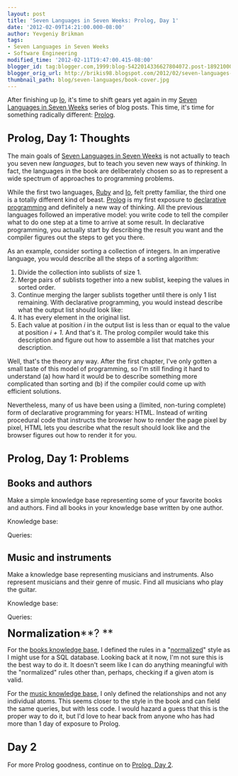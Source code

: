 ```yaml
---
layout: post
title: 'Seven Languages in Seven Weeks: Prolog, Day 1'
date: '2012-02-09T14:21:00.000-08:00'
author: Yevgeniy Brikman
tags:
- Seven Languages in Seven Weeks
- Software Engineering
modified_time: '2012-02-11T19:47:00.415-08:00'
blogger_id: tag:blogger.com,1999:blog-5422014336627804072.post-1892100088835483576
blogger_orig_url: http://brikis98.blogspot.com/2012/02/seven-languages-in-seven-weeks-prolog.html
thumbnail_path: blog/seven-languages/book-cover.jpg
---
```


After finishing up [Io](http://en.wikipedia.org/wiki/Prolog), it's time to 
shift gears yet again in my [Seven Languages in Seven 
Weeks](http://brikis98.blogspot.com/search/label/Seven%20Languages%20in%20Seven%20Weeks) 
series of blog posts. This time, it's time for something radically different: 
[Prolog](http://en.wikipedia.org/wiki/Prolog). 

## <span style="font-size: x-large;">Prolog, Day 1: Thoughts 

The main goals of [Seven Languages in Seven 
Weeks](http://pragprog.com/book/btlang/seven-languages-in-seven-weeks) is not 
actually to teach you seven new *languages*, but to teach you seven new ways 
of *thinking*. In fact, the languages in the book are deliberately chosen so 
as to represent a wide spectrum of approaches to programming problems. 

While the first two languages, 
[Ruby](http://brikis98.blogspot.com/2012/02/seven-languages-in-seven-weeks-io-day-1.html) 
and 
[Io](http://brikis98.blogspot.com/2012/01/seven-languages-in-seven-weeks-ruby-day.html), 
felt pretty familiar, the third one is a totally different kind of beast. 
[Prolog](http://en.wikipedia.org/wiki/Prolog) is my first exposure to 
[declarative 
programming](http://en.wikipedia.org/wiki/Declarative_programming) and 
definitely a new way of thinking. All the previous languages followed an 
imperative model: you write code to tell the compiler what to do one step at a 
time to arrive at some result. In declarative programming, you actually start 
by describing the result you want and the compiler figures out the steps to 
get you there. 

As an example, consider sorting a collection of integers. In an imperative 
language, you would describe all the steps of a sorting algorithm: 
1. Divide the collection into sublists of size 1. 
1. Merge pairs of sublists together into a new sublist, keeping the values in 
sorted order. 
1. Continue merging the larger sublists together until there is only 1 list 
remaining. 
With declarative programming, you would instead describe what the output list 
should look like: 
1. It has every element in the original list. 
1. Each value at position *i* in the output list is less than or equal to the 
value at position *i + 1.* 
And that's it. The prolog compiler would take this description and figure out 
how to assemble a list that matches your description. 

Well, that's the theory any way. After the first chapter, I've only gotten a 
small taste of this model of programming, so I'm still finding it hard to 
understand (a) how hard it would be to describe something more complicated 
than sorting and (b) if the compiler could come up with efficient solutions. 

Nevertheless, many of us have been using a (limited, non-turing complete) form 
of declarative programming for years: HTML. Instead of writing procedural code 
that instructs the browser how to render the page pixel by pixel, HTML lets 
you describe what the result should look like and the browser figures out how 
to render it for you. 

## <span style="font-size: x-large;">Prolog, Day 1: Problems 

## Books and authors 

Make a simple knowledge base representing some of your favorite books and 
authors. Find all books in your knowledge base written by one author. 

Knowledge base: 

<script src="https://gist.github.com/1778586.js?file=books.prolog"></script> 
Queries: 

<script 
src="https://gist.github.com/1778586.js?file=books_queries.txt"></script> 
## Music and instruments 

Make a knowledge base representing musicians and instruments. Also represent 
musicians and their genre of music. Find all musicians who play the guitar. 

Knowledge base: 

<script src="https://gist.github.com/1778586.js?file=music.prolog"></script> 
Queries: 

<script 
src="https://gist.github.com/1778586.js?file=music_queries.txt"></script> 
<span style="font-size: x-large;">**Normalization****<span style="font-size: 
x-large;">? ** 

For the [books knowledge 
base](https://gist.github.com/1778586#file_books.prolog), I defined the rules 
in a "[normalized](http://en.wikipedia.org/wiki/Database_normalization)" style 
as I might use for a SQL database. Looking back at it now, I'm not sure this 
is the best way to do it. It doesn't seem like I can do anything meaningful 
with the "normalized" rules other than, perhaps, checking if a given atom is 
valid. 

For the [music knowledge 
base](https://gist.github.com/1778586#file_music.prolog), I only defined the 
relationships and not any individual atoms. This seems closer to the style in 
the book and can field the same queries, but with less code. I would hazard a 
guess that this is the proper way to do it, but I'd love to hear back from 
anyone who has had more than 1 day of exposure to Prolog. 

## <span style="font-size: x-large;">Day 2 

For more Prolog goodness, continue on to [Prolog, Day 
2](http://brikis98.blogspot.com/2012/02/seven-languages-in-seven-weeks-prolog_11.html). 